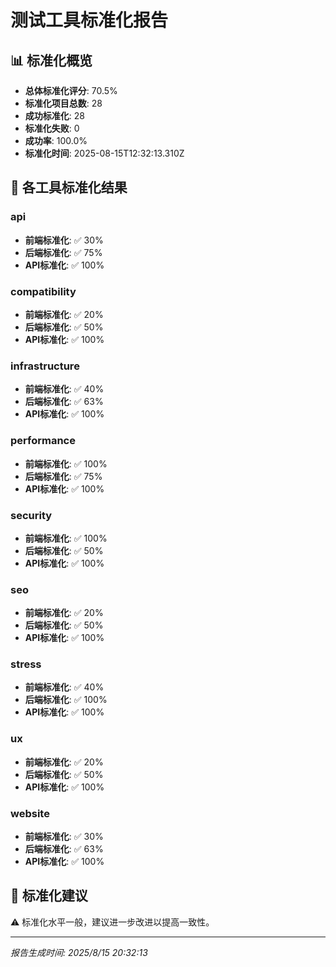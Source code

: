 # 测试工具标准化报告

## 📊 标准化概览

- **总体标准化评分**: 70.5%
- **标准化项目总数**: 28
- **成功标准化**: 28
- **标准化失败**: 0
- **成功率**: 100.0%
- **标准化时间**: 2025-08-15T12:32:13.310Z

## 🔧 各工具标准化结果

### api
- **前端标准化**: ✅ 30%
- **后端标准化**: ✅ 75%
- **API标准化**: ✅ 100%

### compatibility
- **前端标准化**: ✅ 20%
- **后端标准化**: ✅ 50%
- **API标准化**: ✅ 100%

### infrastructure
- **前端标准化**: ✅ 40%
- **后端标准化**: ✅ 63%
- **API标准化**: ✅ 100%

### performance
- **前端标准化**: ✅ 100%
- **后端标准化**: ✅ 75%
- **API标准化**: ✅ 100%

### security
- **前端标准化**: ✅ 100%
- **后端标准化**: ✅ 50%
- **API标准化**: ✅ 100%

### seo
- **前端标准化**: ✅ 20%
- **后端标准化**: ✅ 50%
- **API标准化**: ✅ 100%

### stress
- **前端标准化**: ✅ 40%
- **后端标准化**: ✅ 100%
- **API标准化**: ✅ 100%

### ux
- **前端标准化**: ✅ 20%
- **后端标准化**: ✅ 50%
- **API标准化**: ✅ 100%

### website
- **前端标准化**: ✅ 30%
- **后端标准化**: ✅ 63%
- **API标准化**: ✅ 100%

## 🎯 标准化建议

⚠️ 标准化水平一般，建议进一步改进以提高一致性。

---
*报告生成时间: 2025/8/15 20:32:13*